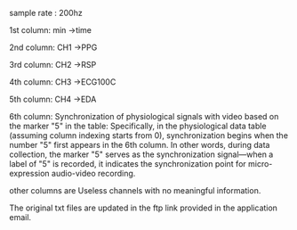 sample rate : 200hz

1st column: min ->time

2nd column: CH1 ->PPG

3rd column: CH2 ->RSP

4th column: CH3 ->ECG100C

5th column: CH4 ->EDA

6th column: Synchronization of physiological signals with video based on the marker "5" in the table:‌ Specifically, in the physiological data table (assuming column indexing starts from 0), synchronization begins when the number "5" first appears in the 6th column. In other words, during data collection, the marker "5" serves as the synchronization signal—when a label of "5" is recorded, it indicates the synchronization point for micro-expression audio-video recording.

other columns are Useless channels with no meaningful information.


The original txt files are updated in the ftp link provided in the application email. 


